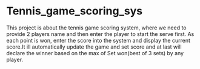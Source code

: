 # Tennis_game_scoring_sys
This project is about the tennis game scoring system, where we need to provide 2 players name and then enter the player to start the serve first. As each point is won, enter the score into the system and display the current score.It ill automatically update the game and set score and at last will declare the winner based on the max of Set won(best of 3 sets) by any player.
